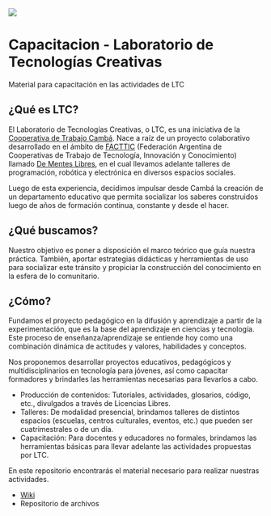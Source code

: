 
<img src="https://ltc.camba.coop/wp-content/uploads/2018/02/logo_horizontal_259x70.png" />

# Capacitacion - Laboratorio de Tecnologías Creativas
Material para capacitación en las actividades de LTC

## ¿Qué es LTC?

El Laboratorio de Tecnologías Creativas, o LTC, es una iniciativa de la [Cooperativa de Trabajo Cambá](https://camba.coop). Nace a raíz de un proyecto colaborativo desarrollado en el ámbito de [FACTTIC](http://facttic.org.ar/) (Federación Argentina de Cooperativas de Trabajo de Tecnología, Innovación y Conocimiento) llamado [De Mentes Libres](menteslibres.facttic.org.ar/), en el cual llevamos adelante talleres de programación, robótica y electrónica en diversos espacios sociales.

Luego de esta experiencia, decidimos impulsar desde Cambá la creación de un departamento educativo que permita socializar los saberes construidos luego de años de formación continua, constante y desde el hacer.

## ¿Qué buscamos?

Nuestro objetivo es poner a disposición el marco teórico que guía nuestra práctica. También, aportar estrategias didácticas y herramientas de uso para socializar este tránsito y propiciar la construcción del conocimiento en la esfera de lo comunitario. 

## ¿Cómo?

Fundamos el proyecto pedagógico en la difusión y aprendizaje a partir de la experimentación, que es la base del aprendizaje en ciencias y tecnología. Este proceso de enseñanza/aprendizaje se entiende hoy como una combinación dinámica de actitudes y valores,
habilidades y conceptos.

Nos proponemos desarrollar proyectos educativos, pedagógicos y multidisciplinarios en tecnología para jóvenes, así como capacitar formadores y brindarles las herramientas necesarias para llevarlos a cabo.

- Producción de contenidos: Tutoriales, actividades, glosarios, código, etc., divulgados a través de Licencias Libres.
- Talleres: De modalidad presencial, brindamos talleres de distintos espacios (escuelas, centros culturales, eventos, etc.) que pueden ser cuatrimestrales o de un día.
- Capacitación: Para docentes y educadores no formales, brindamos las herramientas básicas para llevar adelante las actividades propuestas por LTC.

En este repositorio encontrarás el material necesario para realizar nuestras actividades.

- [Wiki](https://github.com/labtecnologiascreativas/LTC-capacitacion/wiki)
- Repositorio de archivos
